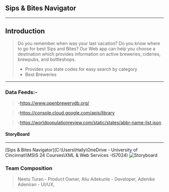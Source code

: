 ## Sips & Bites Navigator
---
>
## Introduction
>Do you remember when was your last vacation? Do you know where to go for best Sips and Bites? Our Web app can help you choose a destination which provides information on active breweries, cideries, brewpubs, and bottleshops.
>
>- Provides you state codes for easy search by category  
>- Best Breweries
---
### Data Feeds:-

>-https://www.openbrewerydb.org/

>-https://console.cloud.google.com/apis/library 

>-https://worldpopulationreview.com/static/states/abbr-name-list.json

#### StoryBoard
---
[Sips & Bites Navigator](C:\Users\Hally\OneDrive - University of Cincinnati\MSIS 24 Courses\XML & Web Services -IS7024)
![Storyboard](https://github.com/user-attachments/assets/ee1bb48c-fa26-4086-8a49-0534a7624594)

### Team Composition
> Neetu Turan - Product Owner,
> Aliu Adekunle - Developer,
> Adenike Adeniran - UI/UX,


>  
> 
